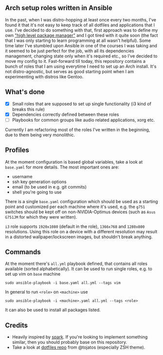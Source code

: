 ## Arch setup roles written in Ansible

In the past, when I was distro-hopping at least once every two months, I've found it that it's not easy to keep track of all dotfiles and applications that I use.
I've decided to do something with that, first approach was to define my own ["high level package manager"](https://github.com/dezeroku/i3_config) and I got tired with it quite soon (the fact that I was only starting to learn programming at all wasn't helpful).
Some time later I've stumbled upon Ansible in one of the courses I was taking and it seemed to be just perfect for the job, with all its dependencies management, changing state only when it's required etc., so I've decided to move my config to it.
Fast-forward till today, this repository contains a bunch of roles that I am using everytime I need to set up an Arch install.
It's not distro-agnostic, but serves as good starting point when I am experimenting with distros like Gentoo.

## What's done

- [x] Small roles that are supposed to set up single functionality (i3 kind of breaks this rule)
- [x] Dependencies correctly defined between these roles
- [ ] Playbooks for common groups like audio related applications, xorg etc.

Currently I am refactoring most of the roles I've written in the beginning, due to them being very monolithic.

## Profiles

At the moment configuration is based global variables, take a look at `base.yaml` for more details. The most important ones are:
* username
* ssh key generation options
* email (to be used in e.g. git commits)
* shell you're going to use

There is a single `base.yaml` configuration which should be used as a starting point and customized per each machine where it's used, e.g. the `g751` switches should be kept off on non-NVIDIA-Optimus devices (such as `Asus G751JM` for which they were written).

`i3` role supports `1920x1080` (default in the role), `1366x768` and `1280x800` resolutions.
Using this role on a device with a different resolution may result in a distorted wallpaper/lockscreen images, but shouldn't break anything.

## Commands

At the moment there's `all.yml` playbook defined, that contains all roles available (sorted alphabetically).
It can be used to run single roles, e.g. to set up vim on `base` machine
```
sudo ansible-playbook -i base.yaml all.yml --tags vim
```

In general to run `<role>` on `<machine>` use
```
sudo ansible-playbook -i <machine>.yaml all.yml --tags <role>
```

It can also be used to install all packages listed.

## Credits

* Heavily inspired by [spark](https://github.com/pigmonkey/spark). If you're looking to implement something similar, then you should probably base on this repository.
* Take a look at [dotfiles repo](https://github.com/tojatos/dotfiles) from @tojatos (especially ZSH theme).
